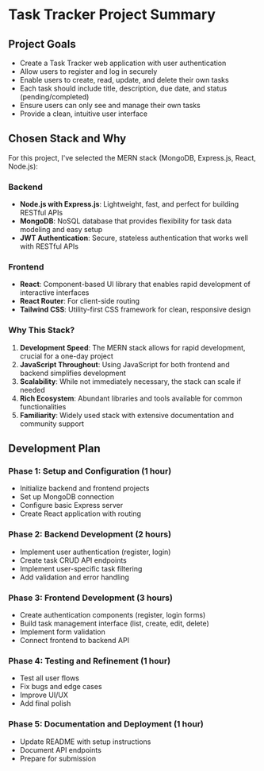 # Task Tracker Project Summary

## Project Goals
- Create a Task Tracker web application with user authentication
- Allow users to register and log in securely
- Enable users to create, read, update, and delete their own tasks
- Each task should include title, description, due date, and status (pending/completed)
- Ensure users can only see and manage their own tasks
- Provide a clean, intuitive user interface

## Chosen Stack and Why

For this project, I've selected the MERN stack (MongoDB, Express.js, React, Node.js):

### Backend
- **Node.js with Express.js**: Lightweight, fast, and perfect for building RESTful APIs
- **MongoDB**: NoSQL database that provides flexibility for task data modeling and easy setup
- **JWT Authentication**: Secure, stateless authentication that works well with RESTful APIs

### Frontend
- **React**: Component-based UI library that enables rapid development of interactive interfaces
- **React Router**: For client-side routing
- **Tailwind CSS**: Utility-first CSS framework for clean, responsive design

### Why This Stack?
1. **Development Speed**: The MERN stack allows for rapid development, crucial for a one-day project
2. **JavaScript Throughout**: Using JavaScript for both frontend and backend simplifies development
3. **Scalability**: While not immediately necessary, the stack can scale if needed
4. **Rich Ecosystem**: Abundant libraries and tools available for common functionalities
5. **Familiarity**: Widely used stack with extensive documentation and community support

## Development Plan

### Phase 1: Setup and Configuration (1 hour)
- Initialize backend and frontend projects
- Set up MongoDB connection
- Configure basic Express server
- Create React application with routing

### Phase 2: Backend Development (2 hours)
- Implement user authentication (register, login)
- Create task CRUD API endpoints
- Implement user-specific task filtering
- Add validation and error handling

### Phase 3: Frontend Development (3 hours)
- Create authentication components (register, login forms)
- Build task management interface (list, create, edit, delete)
- Implement form validation
- Connect frontend to backend API

### Phase 4: Testing and Refinement (1 hour)
- Test all user flows
- Fix bugs and edge cases
- Improve UI/UX
- Add final polish

### Phase 5: Documentation and Deployment (1 hour)
- Update README with setup instructions
- Document API endpoints
- Prepare for submission
